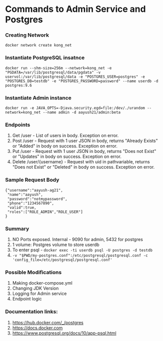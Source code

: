 # Commands to Admin Service and Postgres

### Creating Network
```
docker network create kong_net
```
### Instantiate PostgreSQL insatnce
```
docker run --shm-size=256m --network=kong_net -e "PGDATA=/var/lib/postgresql/data/pgdata" -v uservol:/var/lib/postgresql/data -e "POSTGRES_USER=postgres" -e "POSTGRES_DB=testdb" -e "POSTGRES_PASSWORD=password" --name userdb -d postgres:9.6
```
### Instantiate Admin instance
```
docker run -e JAVA_OPTS=-Djava.security.egd=file:/dev/./urandom --network=kong_net --name admin -d aayush21/admin:beta
```
### Endpoints
1. Get /user - List of users in body. Exception on error.
2. Post /user - Request with 1 user JSON in body, returns "Already Exists" or "Added" in body on success. Exception on error.
3. Put /user - Request with 1 user JSON in body, returns "Does not Exist" or "Updates" in body on success. Exception on error.
4. Delete /user/{username} - Request with uid in pathvariable, returns "Does not Exist" or "Deleted" in body on success. Exception on error.

### Sample Request Body
```
{"username":"aayush-ag21",
 "name":"aayush",
 "password":"notmypassword",
 "phone":"1234567890",
 "valid":true,
 "roles":["ROLE_ADMIN","ROLE_USER"]
}
```
### Summary
1. NO Ports exposed. Internal - 9090 for admin, 5432 for postgres
2. 1 volume: Postgres volume to store userdb
3. To enter psql - `docker exec -ti userdb psql -U postgres -d testdb`
4. `-v "$PWD/my-postgres.conf":/etc/postgresql/postgresql.conf -c 'config_file=/etc/postgresql/postgresql.conf'`

### Possible Modifications
1. Making docker-compose.yml
2. Changing JDK Version
3. Logging for Admin service
4. Endpoint logic

### Documentation links:
1. https://hub.docker.com/_/postgres
2. https://docs.docker.com
3. https://www.postgresql.org/docs/10/app-psql.html
